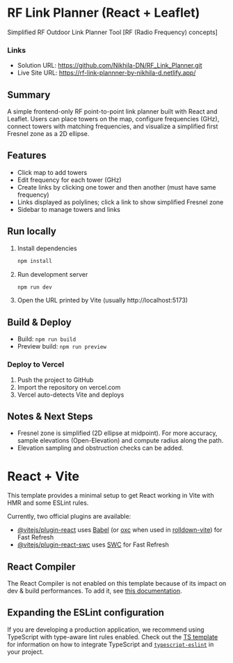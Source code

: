 # RF Link Planner (React + Leaflet)
Simplified RF Outdoor Link Planner Tool [RF (Radio Frequency) concepts]

### Links

- Solution URL: https://github.com/Nikhila-DN/RF_Link_Planner.git
- Live Site URL: https://rf-link-plannner-by-nikhila-d.netlify.app/

## Summary
A simple frontend-only RF point-to-point link planner built with React and Leaflet. Users can place towers on the map, configure frequencies (GHz), connect towers with matching frequencies, and visualize a simplified first Fresnel zone as a 2D ellipse.

## Features
- Click map to add towers
- Edit frequency for each tower (GHz)
- Create links by clicking one tower and then another (must have same frequency)
- Links displayed as polylines; click a link to show simplified Fresnel zone
- Sidebar to manage towers and links

## Run locally
1. Install dependencies
   ```bash
   npm install
   ```
2. Run development server
   ```bash
   npm run dev
   ```
3. Open the URL printed by Vite (usually http://localhost:5173)

## Build & Deploy
- Build: `npm run build`
- Preview build: `npm run preview`

### Deploy to Vercel
1. Push the project to GitHub
2. Import the repository on vercel.com
3. Vercel auto-detects Vite and deploys

## Notes & Next Steps
- Fresnel zone is simplified (2D ellipse at midpoint). For more accuracy, sample elevations (Open-Elevation) and compute radius along the path.
- Elevation sampling and obstruction checks can be added.


# React + Vite

This template provides a minimal setup to get React working in Vite with HMR and some ESLint rules.

Currently, two official plugins are available:

- [@vitejs/plugin-react](https://github.com/vitejs/vite-plugin-react/blob/main/packages/plugin-react) uses [Babel](https://babeljs.io/) (or [oxc](https://oxc.rs) when used in [rolldown-vite](https://vite.dev/guide/rolldown)) for Fast Refresh
- [@vitejs/plugin-react-swc](https://github.com/vitejs/vite-plugin-react/blob/main/packages/plugin-react-swc) uses [SWC](https://swc.rs/) for Fast Refresh

## React Compiler

The React Compiler is not enabled on this template because of its impact on dev & build performances. To add it, see [this documentation](https://react.dev/learn/react-compiler/installation).

## Expanding the ESLint configuration

If you are developing a production application, we recommend using TypeScript with type-aware lint rules enabled. Check out the [TS template](https://github.com/vitejs/vite/tree/main/packages/create-vite/template-react-ts) for information on how to integrate TypeScript and [`typescript-eslint`](https://typescript-eslint.io) in your project.
